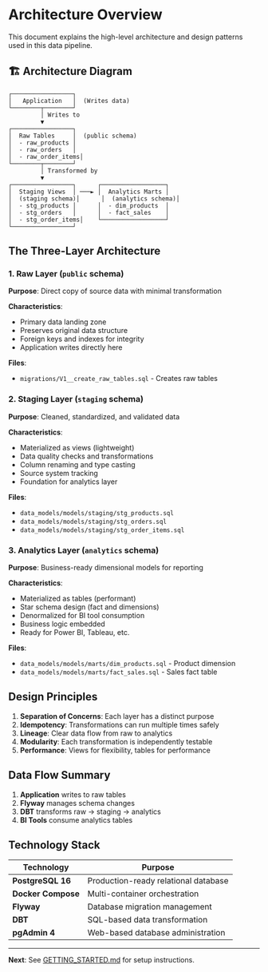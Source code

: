 # Architecture Overview

This document explains the high-level architecture and design patterns used in this data pipeline.

## 🏗️ Architecture Diagram

```
┌─────────────────┐
│   Application   │  (Writes data)
└────────┬────────┘
         │ Writes to
         ▼
┌─────────────────┐
│  Raw Tables     │  (public schema)
│  - raw_products │
│  - raw_orders   │
│  - raw_order_items│
└────────┬────────┘
         │ Transformed by
         ▼
┌─────────────────┐      ┌──────────────────┐
│  Staging Views  │ ───► │  Analytics Marts │
│  (staging schema)│      │  (analytics schema)│
│  - stg_products │      │  - dim_products  │
│  - stg_orders   │      │  - fact_sales    │
│  - stg_order_items│    └──────────────────┘
└─────────────────┘
```

## The Three-Layer Architecture

### 1. Raw Layer (`public` schema)
**Purpose**: Direct copy of source data with minimal transformation

**Characteristics**:
- Primary data landing zone
- Preserves original data structure
- Foreign keys and indexes for integrity
- Application writes directly here

**Files**:
- `migrations/V1__create_raw_tables.sql` - Creates raw tables

### 2. Staging Layer (`staging` schema)
**Purpose**: Cleaned, standardized, and validated data

**Characteristics**:
- Materialized as views (lightweight)
- Data quality checks and transformations
- Column renaming and type casting
- Source system tracking
- Foundation for analytics layer

**Files**:
- `data_models/models/staging/stg_products.sql`
- `data_models/models/staging/stg_orders.sql`
- `data_models/models/staging/stg_order_items.sql`

### 3. Analytics Layer (`analytics` schema)
**Purpose**: Business-ready dimensional models for reporting

**Characteristics**:
- Materialized as tables (performant)
- Star schema design (fact and dimensions)
- Denormalized for BI tool consumption
- Business logic embedded
- Ready for Power BI, Tableau, etc.

**Files**:
- `data_models/models/marts/dim_products.sql` - Product dimension
- `data_models/models/marts/fact_sales.sql` - Sales fact table

## Design Principles

1. **Separation of Concerns**: Each layer has a distinct purpose
2. **Idempotency**: Transformations can run multiple times safely
3. **Lineage**: Clear data flow from raw to analytics
4. **Modularity**: Each transformation is independently testable
5. **Performance**: Views for flexibility, tables for performance

## Data Flow Summary

1. **Application** writes to raw tables
2. **Flyway** manages schema changes
3. **DBT** transforms raw → staging → analytics
4. **BI Tools** consume analytics tables

## Technology Stack

| Technology | Purpose |
|------------|---------|
| **PostgreSQL 16** | Production-ready relational database |
| **Docker Compose** | Multi-container orchestration |
| **Flyway** | Database migration management |
| **DBT** | SQL-based data transformation |
| **pgAdmin 4** | Web-based database administration |

---

**Next**: See [GETTING_STARTED.md](GETTING_STARTED.md) for setup instructions.

